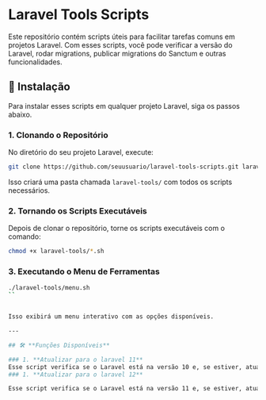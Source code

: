 # Laravel Tools Scripts

Este repositório contém scripts úteis para facilitar tarefas comuns em projetos Laravel. Com esses scripts, você pode verificar a versão do Laravel, rodar migrations, publicar migrations do Sanctum e outras funcionalidades.

## 🚀 Instalação

Para instalar esses scripts em qualquer projeto Laravel, siga os passos abaixo.

### 1. **Clonando o Repositório**

No diretório do seu projeto Laravel, execute:

```bash
git clone https://github.com/seuusuario/laravel-tools-scripts.git laravel-tools
```
Isso criará uma pasta chamada `laravel-tools/` com todos os scripts necessários.

### 2. **Tornando os Scripts Executáveis**

Depois de clonar o repositório, torne os scripts executáveis com o comando:
```bash
chmod +x laravel-tools/*.sh
```
### 3. **Executando o Menu de Ferramentas**
```bash
./laravel-tools/menu.sh
``


Isso exibirá um menu interativo com as opções disponíveis.

---

## 🛠️ **Funções Disponíveis**

### 1. **Atualizar para o laravel 11**
Esse script verifica se o Laravel está na versão 10 e, se estiver, atualiza para o laravel 11:
### 1. **Atualizar para o laravel 12**

Esse script verifica se o Laravel está na versão 11 e, se estiver, atualiza para o laravel 12:


